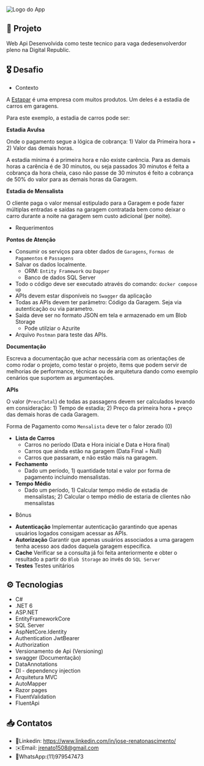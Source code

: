 ![Logo do App](https://github.com/jrenato1508/Midia-joseRenato/blob/main/imglinkedin.png?raw=true)


## 📱 Projeto
Web Api Desenvolvida como teste tecnico para vaga dedesenvolverdor pleno na Digital Republic.

## 🎖️ Desafio
* Contexto

A [Estapar](https://www.estapar.com.br) é uma empresa com muitos produtos. Um deles é a estadia de carros em garagens.

Para este exemplo, a estadia de carros pode ser: 

__Estadia Avulsa__ 

Onde o pagamento segue a lógica de cobrança: 1) Valor da Primeira hora + 2) Valor das demais horas. 

A estadia mínima é a primeira hora e não existe carência. 
Para as demais horas a carência é de 30 minutos, ou seja passados 30 minutos é feita a cobrança da hora cheia, caso não passe de 30 minutos é feito a cobrança de 50% do valor para as demais horas da Garagem.


__Estadia de Mensalista__

O cliente paga o valor mensal estipulado para a Garagem e pode fazer múltiplas entradas e saídas na garagem contratada bem como deixar o carro durante a noite na garagem sem custo adicional (per noite).


* Requerimentos


__Pontos de Atenção__

- Consumir os serviços para obter dados de `Garagens`, `Formas de Pagamentos` e `Passagens`
- Salvar os dados localmente. 
    - ORM: `Entity Framework` ou `Dapper`
    - Banco de dados SQL Server
- Todo o código deve ser executado através do comando: `docker compose up`
- APIs devem estar disponíveis no `Swagger` da aplicação
- Todas as APIs devem ter parâmetro: Código da Garagem. Seja via autenticação ou via parametro.
- Saída deve ser no formato JSON em tela e armazenado em um Blob Storage
    - Pode utilziar o Azurite
- Arquivo `Postman` para teste das APIs.



__Documentação__ 

Escreva a documentação que achar necessária com as orientações de como rodar o projeto, como testar o projeto, items que podem servir de melhorias de performance, técnicas ou de arquitetura dando como exemplo cenários que suportem as argumentações.



__APIs__

O valor (`PrecoTotal`) de todas as passagens devem ser calculados levando em consideração: 1) Tempo de estadia; 2) Preço da primeira hora + preço das demais horas de cada Garagem.

Forma de Pagamento como `Mensalista` deve ter o falor zerado (0)


- __Lista de Carros__
    - Carros no período (Data e Hora inicial e Data e Hora final)
    - Carros que ainda estão na garagem (Data Final = Null)
    - Carros que passaram, e não estão mais na garagem.
- __Fechamento__
    - Dado um período, 1) quantidade total e valor por forma de pagamento incluindo mensalistas.
- __Tempo Médio__
    - Dado um período, 1) Calcular tempo médio de estadia de mensalistas; 2) Calcular o tempo médio de estaria de clientes não mensalistas

* Bônus

- __Autenticação__ Implementar autenticação garantindo que apenas usuários logados consigam acessar as APIs.
- __Autorização__ Garantir que apenas usuários associados a uma garagem tenha acesso aos dados daquela garagem específica.
- __Cache__ Verificar se a consulta já foi feita anteriormente e obter o resultado a partir do `Blob Storage` ao invés do `SQL Server`
- __Testes__ Testes unitários


## ⚙️ Tecnologias
* C# 
* .NET 6
* ASP.NET
* EntityFrameworkCore
* SQL Server
* AspNetCore.Identity
* Authentication JwtBearer
* Authorization
* Versionamento de Api (Versioning)
* swagger (Documentação)
* DataAnnotations
* DI - dependency injection
* Arquitetura MVC
* AutoMapper
* Razor pages
* FluentValidation
* FluentApi





## 📥 Contatos
* 👤Linkedin: https://www.linkedin.com/in/jose-renatonascimento/ 
* ✉️Email: jrenato1508@gmail.com 
* 📱WhatsApp:(11)979547473
